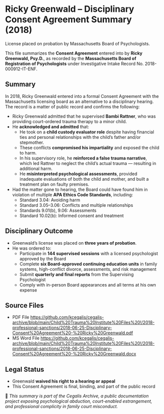 # Ricky Greenwald – Disciplinary Consent Agreement Summary (2018)

License placed on probation by Massachusetts Board of Psychologists.

This file summarizes the **Consent Agreement** entered into by **Ricky Greenwald, Psy.D.**, as recorded by the **Massachusetts Board of Registration of Psychologists** under Investigative Intake Record No. 2018-000912-IT-ENF.

## Summary

In 2018, Ricky Greenwald entered into a formal Consent Agreement with the Massachusetts licensing board as an alternative to a disciplinary hearing. The record is a matter of public record and confirms the following:

- Ricky Greenwald admitted that he supervised **Bambi Rattner**, who was providing court-ordered trauma therapy to a minor child.
- He **acknowledged and admitted** that:
  - He took on a **child custody evaluator role** despite having financial ties and personal relationships with the child’s father and/or stepmother.
  - These conflicts **compromised his impartiality** and exposed the child to harm.
  - In his supervisory role, he **reinforced a false trauma narrative**, which led Rattner to neglect the child’s actual trauma — resulting in additional harm.
  - He **misinterpreted psychological assessments**, provided inadequate evaluations of both the child and mother, and built a treatment plan on faulty premises.
- Had the matter gone to hearing, the Board could have found him in violation of multiple **APA Ethics Code Standards**, including:
  - Standard 3.04: Avoiding harm  
  - Standard 3.05–3.06: Conflicts and multiple relationships  
  - Standards 9.01(b), 9.06: Assessments  
  - Standard 10.02(b): Informed consent and treatment

## Disciplinary Outcome

- Greenwald’s license was placed on **three years of probation**.
- He was ordered to:
  - Participate in **144 supervised sessions** with a licensed psychologist approved by the Board
  - Complete **six Board-approved continuing education units** in family systems, high-conflict divorce, assessments, and risk management
  - Submit **quarterly and final reports** from the Supervising Psychologist
  - Comply with in-person Board appearances and all terms at his own expense

 ## Source Files
 
- PDF File
https://github.com/kcegalis/cegalis-archive/blob/main/Child%20Trauma%20Institute%20Files%20!/2018-professional-sanctions/2018-06-25-Disciplinary-Consent%20Agreement%20-%20Ricky%20Greenwald.pdf
- MS Word File
https://github.com/kcegalis/cegalis-archive/blob/main/Child%20Trauma%20Institute%20Files%20!/2018-professional-sanctions/2018-06-25-Disciplinary-Consent%20Agreement%20-%20Ricky%20Greenwald.docx

## Legal Status

- Greenwald **waived his right to a hearing or appeal**
- This Consent Agreement is final, binding, and part of the public record


🧷 *This summary is part of the Cegalis Archive, a public documentation project exposing psychological abduction, court-enabled estrangement, and professional complicity in family court misconduct.*
